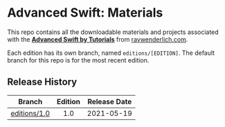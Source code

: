 # Advanced Swift: Materials

This repo contains all the downloadable materials and projects associated with the **[Advanced Swift by Tutorials](raywenderlich.com/books/advanced-swift)** from [raywenderlich.com](https://www.raywenderlich.com).

Each edition has its own branch, named `editions/[EDITION]`. The default branch for this repo is for the most recent edition.

## Release History

| Branch                                                                            | Edition | Release Date |
| --------------------------------------------------------------------------------- |:-------:|:------------:|
| [editions/1.0](https://github.com/raywenderlich/advs-materials/tree/editions/1.0) | 1.0     | 2021-05-19   |

